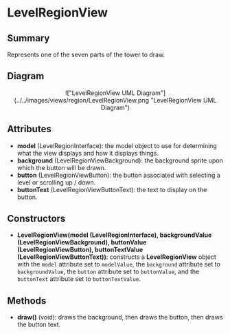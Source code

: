 # LevelRegionView

## Summary
Represents one of the seven parts of the tower to draw.

## Diagram
<center>
!["LevelRegionView UML Diagram"](../../images/views/region/LevelRegionView.png "LevelRegionView UML Diagram")
</center>

## Attributes
* **model** (LevelRegionInterface): the model object to use for determining what the view displays and how it displays things.
* **background** (LevelRegionViewBackground): the background sprite upon which the button will be drawn.
* **button** (LevelRegionViewButton): the button associated with selecting a level or scrolling up / down.
* **buttonText** (LevelRegionViewButtonText): the text to display on the button.

## Constructors
* **LevelRegionView(model (LevelRegionInterface), backgroundValue (LevelRegionViewBackground), buttonValue (LevelRegionViewButton), buttonTextValue (LevelRegionViewButtonText))**: constructs a **LevelRegionView** object with the `model` attribute set to `modelValue`, the `background` attribute set to `backgroundValue`, the `button` attribute set to `buttonValue`, and the `buttonText` attribute set to `buttonTextValue`.

## Methods
* **draw()** (void): draws the background, then draws the button, then draws the button text.
